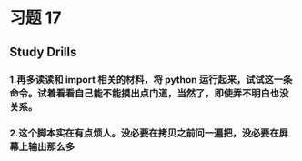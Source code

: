 # 习题 17

## Study Drills

### 1.再多读读和 import 相关的材料，将 python 运行起来，试试这一条命令。试着看看自己能不能摸出点门道，当然了，即使弄不明白也没关系。

### 2.这个脚本实在有点烦人。没必要在拷贝之前问一遍把，没必要在屏幕上输出那么多



